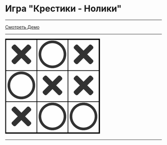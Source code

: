 # Игра "Крестики - Нолики"

---
[Смотреть Демо](https://artemchubatyi.github.io/tic_tac_toe/app/)

---

![markup](https://github.com/ArtemChubatyi/tic_tac_toe/blob/master/preview.bmp "Превью")

---


